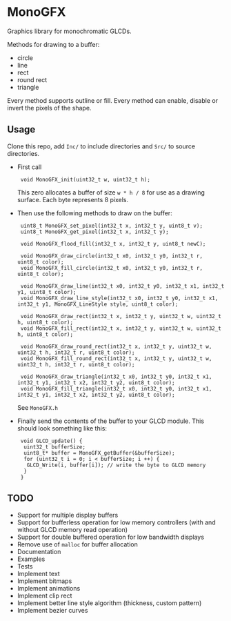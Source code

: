 # MonoGFX
Graphics library for monochromatic GLCDs.

Methods for drawing to a buffer:
 - circle
 - line
 - rect
 - round rect
 - triangle

Every method supports outline or fill. Every method can enable, disable or invert the pixels of the shape.

## Usage

Clone this repo, add `Inc/` to include directories and `Src/` to source directories.

 - First call

        void MonoGFX_init(uint32_t w, uint32_t h);

    This zero allocates a buffer of size `w * h / 8` for use as a drawing surface. Each byte represents 8 pixels.


 - Then use the following methods to draw on the buffer:

        uint8_t MonoGFX_set_pixel(int32_t x, int32_t y, uint8_t v);
        uint8_t MonoGFX_get_pixel(int32_t x, int32_t y);

        void MonoGFX_flood_fill(int32_t x, int32_t y, uint8_t newC);

        void MonoGFX_draw_circle(int32_t x0, int32_t y0, int32_t r, uint8_t color);
        void MonoGFX_fill_circle(int32_t x0, int32_t y0, int32_t r, uint8_t color);

        void MonoGFX_draw_line(int32_t x0, int32_t y0, int32_t x1, int32_t y1, uint8_t color);
        void MonoGFX_draw_line_style(int32_t x0, int32_t y0, int32_t x1, int32_t y1, MonoGFX_LineStyle style, uint8_t color);

        void MonoGFX_draw_rect(int32_t x, int32_t y, uint32_t w, uint32_t h, uint8_t color);
        void MonoGFX_fill_rect(int32_t x, int32_t y, uint32_t w, uint32_t h, uint8_t color);

        void MonoGFX_draw_round_rect(int32_t x, int32_t y, uint32_t w, uint32_t h, int32_t r, uint8_t color);
        void MonoGFX_fill_round_rect(int32_t x, int32_t y, uint32_t w, uint32_t h, int32_t r, uint8_t color);

        void MonoGFX_draw_triangle(int32_t x0, int32_t y0, int32_t x1, int32_t y1, int32_t x2, int32_t y2, uint8_t color);
        void MonoGFX_fill_triangle(int32_t x0, int32_t y0, int32_t x1, int32_t y1, int32_t x2, int32_t y2, uint8_t color);

    See `MonoGFX.h`

 - Finally send the contents of the buffer to your GLCD module. This should look something like this:

        void GLCD_update() {
         uint32_t bufferSize;
         uint8_t* buffer = MonoGFX_getBuffer(&bufferSize);
         for (uint32_t i = 0; i < bufferSize; i ++) {
          GLCD_Write(i, buffer[i]); // write the byte to GLCD memory
         }
        }



## TODO
 - Support for multiple display buffers
 - Support for bufferless operation for low memory controllers (with and without GLCD memory read operation)
 - Support for double buffered operation for low bandwidth displays
 - Remove use of `malloc` for buffer allocation
 - Documentation
 - Examples
 - Tests
 - Implement text
 - Implement bitmaps
 - Implement animations
 - Implement clip rect
 - Implement better line style algorithm (thickness, custom pattern)
 - Implement bezier curves
